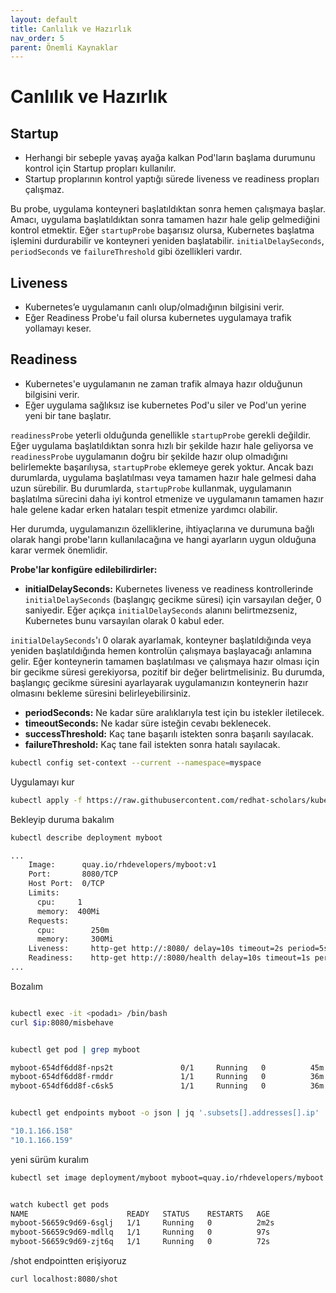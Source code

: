 ```yaml
---
layout: default
title: Canlılık ve Hazırlık
nav_order: 5
parent: Önemli Kaynaklar
---
```


# Canlılık ve Hazırlık


## Startup
* Herhangi bir sebeple yavaş ayağa kalkan Pod'ların başlama durumunu kontrol için Startup propları kullanılır. 
* Startup proplarının kontrol yaptığı sürede liveness ve readiness propları çalışmaz.

Bu probe, uygulama konteyneri başlatıldıktan sonra hemen çalışmaya başlar. Amacı, uygulama başlatıldıktan sonra tamamen hazır hale gelip gelmediğini kontrol etmektir. Eğer `startupProbe` başarısız olursa, Kubernetes başlatma işlemini durdurabilir ve konteyneri yeniden başlatabilir. `initialDelaySeconds`, `periodSeconds` ve `failureThreshold` gibi özellikleri vardır.

## Liveness
* Kubernetes’e uygulamanın canlı olup/olmadığının bilgisini verir.
* Eğer Readiness Probe'u fail olursa kubernetes uygulamaya trafik yollamayı keser.
  
## Readiness
* Kubernetes'e uygulamanın ne zaman trafik almaya hazır olduğunun bilgisini verir.
* Eğer uygulama sağlıksız ise kubernetes Pod'u siler ve Pod'un yerine yeni bir tane başlatır.

`readinessProbe` yeterli olduğunda genellikle `startupProbe` gerekli değildir. Eğer uygulama başlatıldıktan sonra hızlı bir şekilde hazır hale geliyorsa ve `readinessProbe` uygulamanın doğru bir şekilde hazır olup olmadığını belirlemekte başarılıysa, `startupProbe` eklemeye gerek yoktur. Ancak bazı durumlarda, uygulama başlatılması veya tamamen hazır hale gelmesi daha uzun sürebilir. Bu durumlarda, `startupProbe` kullanmak, uygulamanın başlatılma sürecini daha iyi kontrol etmenize ve uygulamanın tamamen hazır hale gelene kadar erken hataları tespit etmenize yardımcı olabilir. 

Her durumda, uygulamanızın özelliklerine, ihtiyaçlarına ve durumuna bağlı olarak hangi probe'ların kullanılacağına ve hangi ayarların uygun olduğuna karar vermek önemlidir.


**Probe'lar konfigüre edilebilirdirler:**

- **initialDelaySeconds:**
Kubernetes liveness ve readiness kontrollerinde `initialDelaySeconds` (başlangıç gecikme süresi) için varsayılan değer, 0 saniyedir. Eğer açıkça `initialDelaySeconds` alanını belirtmezseniz, Kubernetes bunu varsayılan olarak 0 kabul eder.

`initialDelaySeconds`'ı 0 olarak ayarlamak, konteyner başlatıldığında veya yeniden başlatıldığında hemen kontrolün çalışmaya başlayacağı anlamına gelir. Eğer konteynerin tamamen başlatılması ve çalışmaya hazır olması için bir gecikme süresi gerekiyorsa, pozitif bir değer belirtmelisiniz. Bu durumda, başlangıç gecikme süresini ayarlayarak uygulamanızın konteynerin hazır olmasını bekleme süresini belirleyebilirsiniz.
- **periodSeconds:** Ne kadar süre aralıklarıyla test için bu istekler iletilecek.
- **timeoutSeconds:** Ne kadar süre isteğin cevabı beklenecek.
- **successThreshold:** Kaç tane başarılı istekten sonra başarılı sayılacak.
- **failureThreshold:** Kaç tane fail istekten sonra hatalı sayılacak.


```sh
kubectl config set-context --current --namespace=myspace
```

Uygulamayı kur
```sh
kubectl apply -f https://raw.githubusercontent.com/redhat-scholars/kubernetes-tutorial/master/apps/kubefiles/myboot-deployment-startup-live-ready.yml
```

Bekleyip duruma bakalım

```sh
kubectl describe deployment myboot

...
    Image:      quay.io/rhdevelopers/myboot:v1
    Port:       8080/TCP
    Host Port:  0/TCP
    Limits:
      cpu:     1
      memory:  400Mi
    Requests:
      cpu:        250m
      memory:     300Mi
    Liveness:     http-get http://:8080/ delay=10s timeout=2s period=5s #success=1 #failure=3
    Readiness:    http-get http://:8080/health delay=10s timeout=1s period=3s #success=1 #failure=3
...
```

Bozalım
```sh

kubectl exec -it <podadı> /bin/bash
curl $ip:8080/misbehave


kubectl get pod | grep myboot

myboot-654df6dd8f-nps2t               0/1     Running   0          45m
myboot-654df6dd8f-rmddr               1/1     Running   0          36m
myboot-654df6dd8f-c6sk5               1/1     Running   0          36m


kubectl get endpoints myboot -o json | jq '.subsets[].addresses[].ip'

"10.1.166.158"
"10.1.166.159"

```

yeni sürüm kuralım

```sh
kubectl set image deployment/myboot myboot=quay.io/rhdevelopers/myboot:v3


watch kubectl get pods
NAME                      READY   STATUS    RESTARTS   AGE
myboot-56659c9d69-6sglj   1/1     Running   0          2m2s
myboot-56659c9d69-mdllq   1/1     Running   0          97s
myboot-56659c9d69-zjt6q   1/1     Running   0          72s
```

/shot endpointten erişiyoruz
```sh
curl localhost:8080/shot
```





